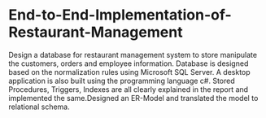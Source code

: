 # End-to-End-Implementation-of-Restaurant-Management
Design a database for restaurant management system to store manipulate the customers, orders and employee information. Database is designed based on the normalization rules using Microsoft SQL Server. A desktop application is also built using the programming language c#. Stored Procedures, Triggers, Indexes are all clearly explained in the report and implemented the same.Designed an ER-Model and translated the model to relational schema.

